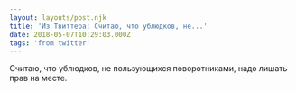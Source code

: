 ```yaml
---
layout: layouts/post.njk
title: 'Из Твиттера: Считаю, что ублюдков, не...'
date: 2018-05-07T10:29:03.000Z
tags: 'from twitter'
---
```



Считаю, что ублюдков, не пользующихся поворотниками, надо лишать прав на месте.
